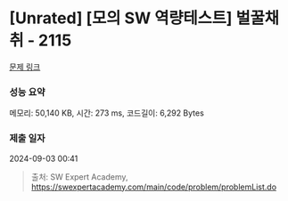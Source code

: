# [Unrated] [모의 SW 역량테스트] 벌꿀채취 - 2115 

[문제 링크](https://swexpertacademy.com/main/code/problem/problemDetail.do?contestProbId=AV5V4A46AdIDFAWu) 

### 성능 요약

메모리: 50,140 KB, 시간: 273 ms, 코드길이: 6,292 Bytes

### 제출 일자

2024-09-03 00:41



> 출처: SW Expert Academy, https://swexpertacademy.com/main/code/problem/problemList.do
